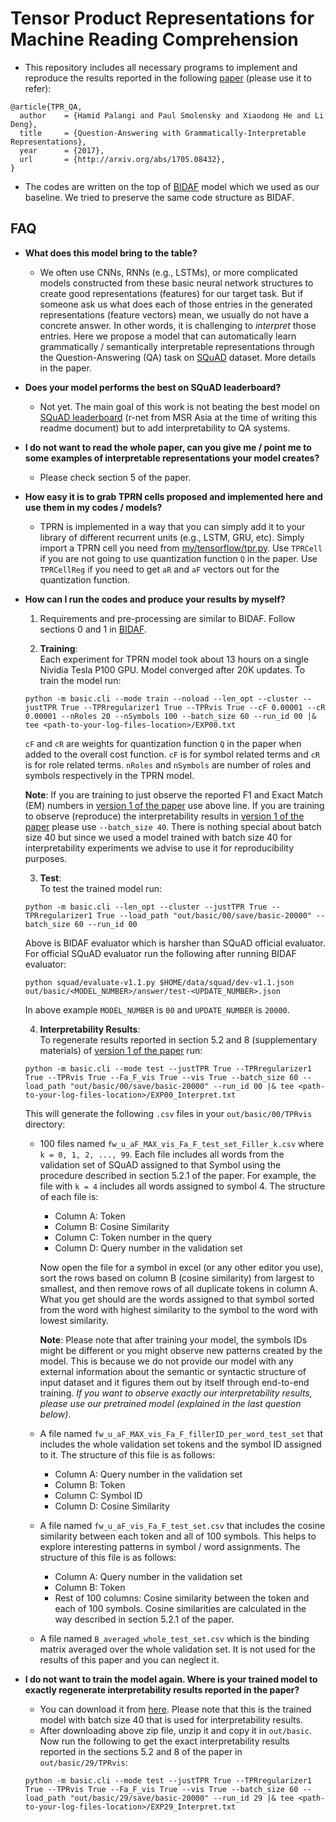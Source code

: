 # Tensor Product Representations for Machine Reading Comprehension
- This repository includes all necessary programs to implement and reproduce the results reported in the following [paper](http://arxiv.org/abs/1705.08432) (please use it to refer):
```
@article{TPR_QA,
  author    = {Hamid Palangi and Paul Smolensky and Xiaodong He and Li Deng},
  title     = {Question-Answering with Grammatically-Interpretable Representations},
  year      = {2017},
  url       = {http://arxiv.org/abs/1705.08432},
}
```
- The codes are written on the top of [BIDAF](https://github.com/allenai/bi-att-flow) model which we used as our baseline. We tried to preserve the same code structure as BIDAF.

## FAQ
- **What does this model bring to the table?**
  - We often use CNNs, RNNs (e.g., LSTMs), or more complicated models constructed from these basic neural network structures to create good representations (features) for our target task. But if someone ask us what does each of those entries in the generated representations (feature vectors) mean, we usually do not have a concrete answer. In other words, it is challenging to *interpret* those entries. Here we propose a model that can automatically learn grammatically / semantically interpretable representations through the Question-Answering (QA) task on [SQuAD](https://rajpurkar.github.io/SQuAD-explorer/) dataset. More details in the paper. 

- **Does your model performs the best on SQuAD leaderboard?**
  - Not yet. The main goal of this work is not beating the best model on [SQuAD leaderboard](https://rajpurkar.github.io/SQuAD-explorer/) (r-net from MSR Asia at the time of writing this readme document) but to add interpretability to QA systems.

- **I do not want to read the whole paper, can you give me / point me to some examples of interpretable representations your model creates?**
  - Please check section 5 of the paper.
  
- **How easy it is to grab TPRN cells proposed and implemented here and use them in my codes / models?**
  - TPRN is implemented in a way that you can simply add it to your library of different recurrent units (e.g., LSTM, GRU, etc). Simply import a TPRN cell you need from [my/tensorflow/tpr.py](my/tensorflow/tpr.py). Use `TPRCell` if you are not going to use quantization function `Q` in the paper. Use `TPRCellReg` if you need to get `aR` and `aF` vectors out for the quantization function. 

- **How can I run the codes and produce your results by myself?**
  1. Requirements and pre-processing are similar to BIDAF. Follow sections 0 and 1 in [BIDAF](https://github.com/allenai/bi-att-flow). 
  
  2. **Training**:  
  Each experiment for TPRN model took about 13 hours on a single Nividia Tesla P100 GPU. Model converged after 20K updates. To train the model run:
  ```
  python -m basic.cli --mode train --noload --len_opt --cluster --justTPR True --TPRregularizer1 True --TPRvis True --cF 0.00001 --cR 0.00001 --nRoles 20 --nSymbols 100 --batch_size 60 --run_id 00 |& tee <path-to-your-log-files-location>/EXP00.txt
  ```
  `cF` and `cR` are weights for quantization function `Q` in the paper when added to the overall cost function. `cF` is for symbol related terms and `cR` is for role related terms. `nRoles` and `nSymbols` are number of roles and symbols respectively in the TPRN model.
  
    **Note**: If you are training to just observe the reported F1 and Exact Match (EM) numbers in [version 1 of the paper](https://arxiv.org/abs/1705.08432v1) use above line. If you are training to observe (reproduce) the interpretability results in [version 1 of the paper](https://arxiv.org/abs/1705.08432v1) please use `--batch_size 40`. There is nothing special about batch size 40 but since we used a model trained with batch size 40 for interpretability experiments we advise to use it for reproducibility purposes.
  
  3. **Test**:  
  To test the trained model run:
  ```
  python -m basic.cli --len_opt --cluster --justTPR True --TPRregularizer1 True --load_path "out/basic/00/save/basic-20000" --batch_size 60 --run_id 00
  ```
  Above is BIDAF evaluator which is harsher than SQuAD official evaluator. For official SQuAD evaluator run the following after running BIDAF evaluator:
  ```
  python squad/evaluate-v1.1.py $HOME/data/squad/dev-v1.1.json out/basic/<MODEL_NUMBER>/answer/test-<UPDATE_NUMBER>.json
  ```
  In above example `MODEL_NUMBER` is `00` and `UPDATE_NUMBER` is `20000`.
  
  4. **Interpretability Results**:  
  To regenerate results reported in section 5.2 and 8 (supplementary materials) of [version 1 of the paper](https://arxiv.org/abs/1705.08432v1) run:
  ```
  python -m basic.cli --mode test --justTPR True --TPRregularizer1 True --TPRvis True --Fa_F_vis True --vis True --batch_size 60 --load_path "out/basic/00/save/basic-20000" --run_id 00 |& tee <path-to-your-log-files-location>/EXP00_Interpret.txt
  ```
  This will generate the following `.csv` files in your `out/basic/00/TPRvis` directory: 
    - 100 files named `fw_u_aF_MAX_vis_Fa_F_test_set_Filler_k.csv` where `k = 0, 1, 2, ..., 99`. Each file includes all words from the validation set of SQuAD assigned to that Symbol using the procedure described in section 5.2.1 of the paper. For example, the file with `k = 4` includes all words assigned to symbol 4. The structure of each file is: 
      - Column A: Token
      - Column B: Cosine Similarity
      - Column C: Token number in the query
      - Column D: Query number in the validation set

      Now open the file for a symbol in excel (or any other editor you use), sort the rows based on column B (cosine similarity) from largest to smallest, and then remove rows of all duplicate tokens in column A. What you get should are the words assigned to that symbol sorted from the word with highest similarity to the symbol to the word with lowest similarity.  

      **Note**: Please note that after training your model, the symbols IDs might be different or you might observe new patterns created by the model. This is because we do not provide our model with any external information about the semantic or syntactic structure of input dataset and it figures them out by itself through end-to-end training. *If you want to observe exactly our interpretability results, please use our pretrained model (explained in the last question below)*.

   - A file named `fw_u_aF_MAX_vis_Fa_F_fillerID_per_word_test_set` that includes the whole validation set tokens and the symbol ID assigned to it. The structure of this file is as follows:
      - Column A: Query number in the validation set
      - Column B: Token
      - Column C: Symbol ID
      - Column D: Cosine Similarity
      
  - A file named `fw_u_aF_vis_Fa_F_test_set.csv` that includes the cosine similarity between each token and all of 100 symbols. This helps to explore interesting patterns in symbol / word assignments. The structure of this file is as follows:
      - Column A: Query number in the validation set
      - Column B: Token
      - Rest of 100 columns: Cosine similarity between the token and each of 100 symbols. Cosine similarities are calculated in the way described in section 5.2.1 of the paper.
      
  - A file named `B_averaged_whole_test_set.csv` which is the binding matrix averaged over the whole validation set. It is not used for the results of this paper and you can neglect it. 
      
- **I do not want to train the model again. Where is your trained model to exactly regenerate interpretability results reported in the paper?**
  - You can download it from [here](https://www.dropbox.com/s/a4j5ob40spgptr8/29.zip?dl=0). Please note that this is the trained model with batch size 40 that is used for interpretability results. 
  - After downloading above zip file, unzip it and copy it in `out/basic`. Now run the following to get the exact interpretability results reported in the sections 5.2 and 8 of the paper in `out/basic/29/TPRvis`:
  ```
  python -m basic.cli --mode test --justTPR True --TPRregularizer1 True --TPRvis True --Fa_F_vis True --vis True --batch_size 60 --load_path "out/basic/29/save/basic-20000" --run_id 29 |& tee <path-to-your-log-files-location>/EXP29_Interpret.txt
  ```
  
